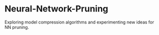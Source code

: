 # Neural-Network-Pruning
Exploring model compression algorithms and experimenting new ideas for NN pruning.
